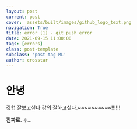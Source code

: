 ```yaml
---
layout: post
current: post
cover:  assets/built/images/github_logo_text.png
navigation: True
title: error (1) - git push error
date: 2021-09-15 11:00:00
tags: [errors]
class: post-template
subclass: 'post tag-ML'
author: crosstar
---
```



# 안녕 
깃헙 잘보고싶다 강의 잘하고싶다.~~~~~~~~~~!!!!!!

**진짜로.**
`후`...
